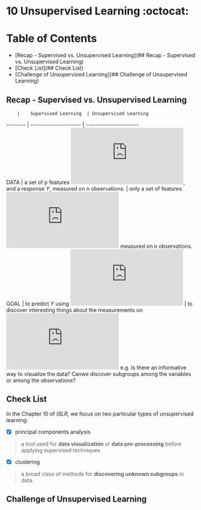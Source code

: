 # 10 Unsupervised Learning :octocat:


Table of Contents
=================

* [Recap - Supervised vs. Unsupervised Learning](## Recap - Supervised vs. Unsupervised Learning)
* [Check List](## Check List)
* [Challenge of Unsupervised Learning](## Challenge of Unsupervised Learning)


## Recap - Supervised vs. Unsupervised Learning

        |    Supervised Learning  | Unsupervised Learning  
-------- | ---------------------  | ----------------------  
DATA |     a set of p features ![equation](https://latex.codecogs.com/gif.latex?%5Cinline%20%5Cfn_cs%20X_1%2C%20X_2%2C%20.%20.%20.%20%2C%20X_p), and a response *Y*, measured on n observations.  |  only a set of features ![equation](https://latex.codecogs.com/gif.latex?%5Cinline%20%5Cfn_cs%20X_1%2C%20X_2%2C%20.%20.%20.%20%2C%20X_p) measured on n observations.  
GOAL |   to predict *Y* using ![equation](https://latex.codecogs.com/gif.latex?%5Cinline%20%5Cfn_cs%20X_1%2C%20X_2%2C%20.%20.%20.%20%2C%20X_p)   |    to discover interesting things about the measurements
on ![equation](https://latex.codecogs.com/gif.latex?%5Cinline%20%5Cfn_cs%20X_1%2C%20X_2%2C%20.%20.%20.%20%2C%20X_p)  e.g. Is there an informative way to visualize the data? Canwe discover subgroups among the variables or among the observations?                 


## Check List
In the Chapter 10 of *ISLR*, we focus on two particular types of unsupervised learning:   

- [x] principal components analysis  
> a tool used for **data visualization** or **data pre-processing** before applying supervised techniques

- [x] clustering
> a broad class of methods for **discovering unknown subgroups** in data.

## Challenge of Unsupervised Learning
